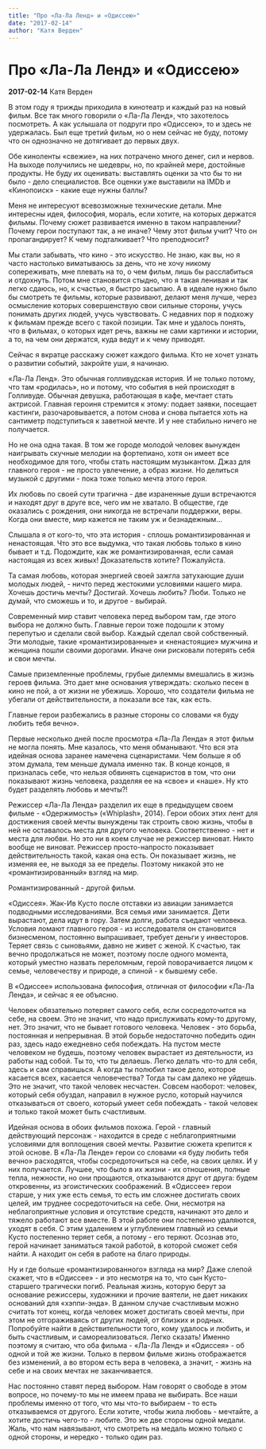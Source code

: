 ```yaml
---
title: "Про «Ла-Ла Ленд» и «Одиссею»"
date: "2017-02-14"
author: "Катя Верден"
---
```


# Про «Ла-Ла Ленд» и «Одиссею»

**2017-02-14** Катя Верден

В этом году я трижды приходила в кинотеатр и каждый раз на новый фильм. Все так много говорили о «Ла-Ла Ленд», что захотелось посмотреть. А как услышала от подруги про «Одиссею», то и здесь не удержалась. Был еще третий фильм, но о нем сейчас не буду, потому что он однозначно не дотягивает до первых двух.

Обе киноленты «свежие», на них потрачено много денег, сил и нервов. На выходе получились не шедевры, но, по крайней мере, достойные продукты. Не буду их оценивать: выставлять оценки за что бы то ни было - дело специалистов. Все оценки уже выставили на IMDb и «Кинопоиск» - какие еще нужны баллы?

Меня не интересуют всевозможные технические детали. Мне интересны идея, философия, мораль, если хотите, на которых держатся фильмы. Почему сюжет развивается именно в таком направлении? Почему герои поступают так, а не иначе? Чему этот фильм учит? Что он пропагандирует? К чему подталкивает? Что преподносит?

Мы стали забывать, что кино - это искусство. Не знаю, как вы, но я часто настолько виматываюсь за день, что не хочу никому сопереживать, мне плевать на то, о чем фильм, лишь бы расслабиться и отдохнуть. Потом мне становится стыдно, что я такая ленивая и так легко сдаюсь, но, к счастью, я быстро засыпаю. А в идеале нужно было бы смотреть те фильмы, которые развивают, делают меня лучше, через осмысление которых совершенствую свои сильные стороны, учусь понимать других людей, учусь чувствовать. С недавних пор я подхожу к фильмам прежде всего с такой позиции. Так мне и удалось понять, что в фильмах, о которых идет речь, важны не сами картинки и истории, а то, на чем они держатся, куда ведут и к чему приводят.

Сейчас я вкратце расскажу сюжет каждого фильма. Кто не хочет узнать о развитии событий, закройте уши, я начинаю.

«Ла-Ла Ленд». Это обычная голливудская история. И не только потому, что там «родилась», но и потому, что события в ней происходят в Голливуде. Обычная девушка, работающая в кафе, мечтает стать актрисой. Главная героиня стремится к этому: подает заявки, посещает кастинги, разочаровывается, а потом снова и снова пытается хоть на сантиметр подступиться к заветной мечте. И у нее стабильно ничего не получается.

Но не она одна такая. В том же городе молодой человек вынужден наигрывать скучные мелодии на фортепиано, хотя он имеет все необходимое для того, чтобы стать настоящим музыкантом. Джаз для главного героя - не просто увлечение, а образ жизни. Но делиться музыкой с другими - пока тоже только мечта этого героя.

Их любовь по своей сути трагична - две израненные души встречаются и находят друг в друге все, чего им не хватало. В обществе, где оказались с рождения, они никогда не встречали поддержки, веры. Когда они вместе, мир кажется не таким уж и безнадежным...

Слышала я от кого-то, что эта история - сплошь романтизированная и ненастоящая. Что это все выдумка, что такая любовь только в кино бывает и т.д. Подождите, как же романтизированная, если самая настоящая из всех живых! Доказательств хотите? Пожалуйста.

Та самая любовь, которая энергией своей зажгла затухающие души молодых людей, - ничто перед жестокими условиями нашего мира. Хочешь достичь мечты? Достигай. Хочешь любить? Люби. Только не думай, что сможешь и то, и другое - выбирай.

Современный мир ставит человека перед выбором там, где этого выбора не должно быть. Главные герои тоже подошли к этому перепутью и сделали свой выбор. Каждый сделал свой собственный. Эти молодые, такие «романтизированные» и «ненастоящие» мужчина и женщина пошли своими дорогами. Иначе они рисковали потерять себя и свои мечты.

Самые приземленные проблемы, грубые дилеммы вмешались в жизнь героев фильма. Это дает мне основания утверждать: сколько песен в кино не пой, а от жизни не убежишь. Хорошо, что создатели фильма не убегали от действительности, а показали все так, как есть.

Главные герои разбежались в разные стороны со словами «я буду любить тебя вечно».

Первые несколько дней после просмотра «Ла-Ла Ленда» я этот фильм не могла понять. Мне казалось, что меня обманывают. Что вся эта идейная основа заранее намечена сценаристами. Чем больше я об этом думала, тем меньше думала именно так. В конце концов, я призналась себе, что нельзя обвинять сценаристов в том, что они показывают жизнь человека, разделяя ее на «свое» и «наше». Ну кто будет разделять любовь и мечты?!

Режиссер «Ла-Ла Ленда» разделил их еще в предыдущем своем фильме - «Одержимость» («Whiplash», 2014). Герои обоих этих лент для достижения своей мечты вынуждены так строить свою жизнь, чтобы в ней не оставалось места для другого человека. Соответственно - нет и места для любви. Но это ни в коем случае не режиссер виноват. Никто вообще не виноват. Режиссер просто-напросто показывает действительность такой, какая она есть. Он показывает жизнь, не изменяя ее, не выходя за ее пределы. Поэтому никакой это не «романтизированный» взгляд на мир.

Романтизированный - другой фильм.

«Одиссея». Жак-Ив Кусто после отставки из авиации занимается подводными исследованиями. Вся семья ими занимается. Дети вырастают, дела идут в гору. Затем долги, работа съедают человека. Условия ломают главного героя - из исследователя он становится бизнесменом, постоянно выпрашивает, требует деньги у инвесторов. Теряет связь с сыновьями, давно не живет с женой. К счастью, так вечно продолжаться не может, поэтому после одного момента, который уместно назвать переломным, герой поворачивается лицом к семье, человечеству и природе, а спиной - к бывшему себе.

В «Одиссее» использована философия, отличная от философии «Ла-Ла Ленда», и сейчас я ее объясню.

Человек обязательно потеряет самого себя, если сосредоточится на себе, на своем. Это не значит, что надо прислуживать кому-то другому, нет. Это значит, что не бывает готового человека. Человек - это борьба, постоянная и непрерывная. В этой борьбе недостаточно победить один раз, здесь надо ежедневно себя побеждать. На пустом месте человеком не будешь, поэтому человек вырастает из деятельности, из работы над собой. Ты то, что ты делаешь. Легко делать что-то для себя, здесь и сам справишься. А когда ты полюбил такое дело, которое касается всех, касается человечества? Тогда ты сам далеко не уйдешь. Это не значит, что такой человек несчастен. Совсем наоборот: человек, который себя обуздал, направил в нужное русло, который научился отказываться от своего, который умеет себя побеждать - такой человек и только такой может быть счастливым.

Идейная основа в обоих фильмов похожа. Герой - главный действующий персонаж - находится в среде с неблагоприятными условиями для воплощения своей мечты. Развитие сюжета крепится к этой основе. В «Ла-Ла Ленде» герои со словами «я буду любить тебя вечно» расходятся, чтобы сосредоточиться на себе, на своих целях. И у них получается. Лучшее, что было в их жизни - их отношения, полные тепла, нежности, но они прощаются, отказываются друг от друга: будем откровенны, из эгоистических соображений. В «Одиссее» герои старше, у них уже есть семья, то есть им сложнее достигать своих целей, им труднее сосредоточиться на себе. Они, несмотря на неблагоприятные условия и отсутствие средств, начинают это дело и тяжело работают все вместе. В этой работе они постепенно удаляются, уходят в себя. С этим удалением и углублением главный из семьи Кусто постепенно теряет себя, а потому - его теряют. Осознав это, герой начинает заниматься такой работой, в которой сможет себя найти. А находит он себя в работе на благо природы.

Ну и где больше «романтизированного» взгляда на мир? Даже слепой скажет, что в «Одиссее» - и это несмотря на то, что сын Кусто-старшего трагически погиб. Реальная жизнь, которую берут за основание режиссеры, художники и прочие ваятели, не дает никаких оснований для «хэппи-энда». В данном случае счастливым можно считать тот конец, когда человек может достигать своей мечты, при этом не отгораживаясь от других людей, от близких и родных. Попробуйте найти в действительности того, кому удалось и любить, и быть счастливым, и самореализоваться. Легко сказать! Именно поэтому я считаю, что оба фильма - «Ла-Ла Ленд» и «Одиссея» - об одной и той же жизни. Только в первом фильме жизнь отображается без изменений, а во втором есть вера в человека, а значит, - жизнь на себе и на своих мечтах не заканчивается.

Нас постоянно ставят перед выбором. Нам говорят о свободе в этом вопросе, но почему-то мы не имеем права не выбирать. Все наши проблемы именно от того, что мы что-то выбираем - то есть отказываемся от другого. Если хотите, чтобы жила любовь - мечтайте, а хотите достичь чего-то - любите. Это же две стороны одной медали. Жаль, что нам навязывают, что смотреть на медаль можно только с одной стороны, и нередко - только один раз.